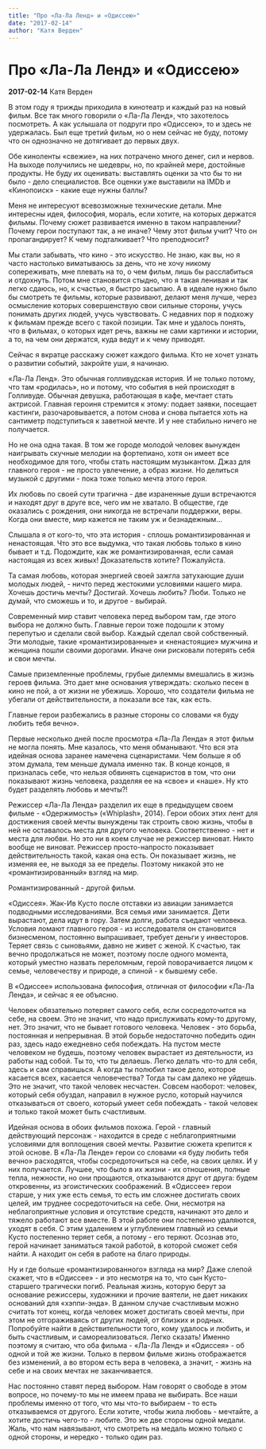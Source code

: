 ```yaml
---
title: "Про «Ла-Ла Ленд» и «Одиссею»"
date: "2017-02-14"
author: "Катя Верден"
---
```


# Про «Ла-Ла Ленд» и «Одиссею»

**2017-02-14** Катя Верден

В этом году я трижды приходила в кинотеатр и каждый раз на новый фильм. Все так много говорили о «Ла-Ла Ленд», что захотелось посмотреть. А как услышала от подруги про «Одиссею», то и здесь не удержалась. Был еще третий фильм, но о нем сейчас не буду, потому что он однозначно не дотягивает до первых двух.

Обе киноленты «свежие», на них потрачено много денег, сил и нервов. На выходе получились не шедевры, но, по крайней мере, достойные продукты. Не буду их оценивать: выставлять оценки за что бы то ни было - дело специалистов. Все оценки уже выставили на IMDb и «Кинопоиск» - какие еще нужны баллы?

Меня не интересуют всевозможные технические детали. Мне интересны идея, философия, мораль, если хотите, на которых держатся фильмы. Почему сюжет развивается именно в таком направлении? Почему герои поступают так, а не иначе? Чему этот фильм учит? Что он пропагандирует? К чему подталкивает? Что преподносит?

Мы стали забывать, что кино - это искусство. Не знаю, как вы, но я часто настолько виматываюсь за день, что не хочу никому сопереживать, мне плевать на то, о чем фильм, лишь бы расслабиться и отдохнуть. Потом мне становится стыдно, что я такая ленивая и так легко сдаюсь, но, к счастью, я быстро засыпаю. А в идеале нужно было бы смотреть те фильмы, которые развивают, делают меня лучше, через осмысление которых совершенствую свои сильные стороны, учусь понимать других людей, учусь чувствовать. С недавних пор я подхожу к фильмам прежде всего с такой позиции. Так мне и удалось понять, что в фильмах, о которых идет речь, важны не сами картинки и истории, а то, на чем они держатся, куда ведут и к чему приводят.

Сейчас я вкратце расскажу сюжет каждого фильма. Кто не хочет узнать о развитии событий, закройте уши, я начинаю.

«Ла-Ла Ленд». Это обычная голливудская история. И не только потому, что там «родилась», но и потому, что события в ней происходят в Голливуде. Обычная девушка, работающая в кафе, мечтает стать актрисой. Главная героиня стремится к этому: подает заявки, посещает кастинги, разочаровывается, а потом снова и снова пытается хоть на сантиметр подступиться к заветной мечте. И у нее стабильно ничего не получается.

Но не она одна такая. В том же городе молодой человек вынужден наигрывать скучные мелодии на фортепиано, хотя он имеет все необходимое для того, чтобы стать настоящим музыкантом. Джаз для главного героя - не просто увлечение, а образ жизни. Но делиться музыкой с другими - пока тоже только мечта этого героя.

Их любовь по своей сути трагична - две израненные души встречаются и находят друг в друге все, чего им не хватало. В обществе, где оказались с рождения, они никогда не встречали поддержки, веры. Когда они вместе, мир кажется не таким уж и безнадежным...

Слышала я от кого-то, что эта история - сплошь романтизированная и ненастоящая. Что это все выдумка, что такая любовь только в кино бывает и т.д. Подождите, как же романтизированная, если самая настоящая из всех живых! Доказательств хотите? Пожалуйста.

Та самая любовь, которая энергией своей зажгла затухающие души молодых людей, - ничто перед жестокими условиями нашего мира. Хочешь достичь мечты? Достигай. Хочешь любить? Люби. Только не думай, что сможешь и то, и другое - выбирай.

Современный мир ставит человека перед выбором там, где этого выбора не должно быть. Главные герои тоже подошли к этому перепутью и сделали свой выбор. Каждый сделал свой собственный. Эти молодые, такие «романтизированные» и «ненастоящие» мужчина и женщина пошли своими дорогами. Иначе они рисковали потерять себя и свои мечты.

Самые приземленные проблемы, грубые дилеммы вмешались в жизнь героев фильма. Это дает мне основания утверждать: сколько песен в кино не пой, а от жизни не убежишь. Хорошо, что создатели фильма не убегали от действительности, а показали все так, как есть.

Главные герои разбежались в разные стороны со словами «я буду любить тебя вечно».

Первые несколько дней после просмотра «Ла-Ла Ленда» я этот фильм не могла понять. Мне казалось, что меня обманывают. Что вся эта идейная основа заранее намечена сценаристами. Чем больше я об этом думала, тем меньше думала именно так. В конце концов, я призналась себе, что нельзя обвинять сценаристов в том, что они показывают жизнь человека, разделяя ее на «свое» и «наше». Ну кто будет разделять любовь и мечты?!

Режиссер «Ла-Ла Ленда» разделил их еще в предыдущем своем фильме - «Одержимость» («Whiplash», 2014). Герои обоих этих лент для достижения своей мечты вынуждены так строить свою жизнь, чтобы в ней не оставалось места для другого человека. Соответственно - нет и места для любви. Но это ни в коем случае не режиссер виноват. Никто вообще не виноват. Режиссер просто-напросто показывает действительность такой, какая она есть. Он показывает жизнь, не изменяя ее, не выходя за ее пределы. Поэтому никакой это не «романтизированный» взгляд на мир.

Романтизированный - другой фильм.

«Одиссея». Жак-Ив Кусто после отставки из авиации занимается подводными исследованиями. Вся семья ими занимается. Дети вырастают, дела идут в гору. Затем долги, работа съедают человека. Условия ломают главного героя - из исследователя он становится бизнесменом, постоянно выпрашивает, требует деньги у инвесторов. Теряет связь с сыновьями, давно не живет с женой. К счастью, так вечно продолжаться не может, поэтому после одного момента, который уместно назвать переломным, герой поворачивается лицом к семье, человечеству и природе, а спиной - к бывшему себе.

В «Одиссее» использована философия, отличная от философии «Ла-Ла Ленда», и сейчас я ее объясню.

Человек обязательно потеряет самого себя, если сосредоточится на себе, на своем. Это не значит, что надо прислуживать кому-то другому, нет. Это значит, что не бывает готового человека. Человек - это борьба, постоянная и непрерывная. В этой борьбе недостаточно победить один раз, здесь надо ежедневно себя побеждать. На пустом месте человеком не будешь, поэтому человек вырастает из деятельности, из работы над собой. Ты то, что ты делаешь. Легко делать что-то для себя, здесь и сам справишься. А когда ты полюбил такое дело, которое касается всех, касается человечества? Тогда ты сам далеко не уйдешь. Это не значит, что такой человек несчастен. Совсем наоборот: человек, который себя обуздал, направил в нужное русло, который научился отказываться от своего, который умеет себя побеждать - такой человек и только такой может быть счастливым.

Идейная основа в обоих фильмов похожа. Герой - главный действующий персонаж - находится в среде с неблагоприятными условиями для воплощения своей мечты. Развитие сюжета крепится к этой основе. В «Ла-Ла Ленде» герои со словами «я буду любить тебя вечно» расходятся, чтобы сосредоточиться на себе, на своих целях. И у них получается. Лучшее, что было в их жизни - их отношения, полные тепла, нежности, но они прощаются, отказываются друг от друга: будем откровенны, из эгоистических соображений. В «Одиссее» герои старше, у них уже есть семья, то есть им сложнее достигать своих целей, им труднее сосредоточиться на себе. Они, несмотря на неблагоприятные условия и отсутствие средств, начинают это дело и тяжело работают все вместе. В этой работе они постепенно удаляются, уходят в себя. С этим удалением и углублением главный из семьи Кусто постепенно теряет себя, а потому - его теряют. Осознав это, герой начинает заниматься такой работой, в которой сможет себя найти. А находит он себя в работе на благо природы.

Ну и где больше «романтизированного» взгляда на мир? Даже слепой скажет, что в «Одиссее» - и это несмотря на то, что сын Кусто-старшего трагически погиб. Реальная жизнь, которую берут за основание режиссеры, художники и прочие ваятели, не дает никаких оснований для «хэппи-энда». В данном случае счастливым можно считать тот конец, когда человек может достигать своей мечты, при этом не отгораживаясь от других людей, от близких и родных. Попробуйте найти в действительности того, кому удалось и любить, и быть счастливым, и самореализоваться. Легко сказать! Именно поэтому я считаю, что оба фильма - «Ла-Ла Ленд» и «Одиссея» - об одной и той же жизни. Только в первом фильме жизнь отображается без изменений, а во втором есть вера в человека, а значит, - жизнь на себе и на своих мечтах не заканчивается.

Нас постоянно ставят перед выбором. Нам говорят о свободе в этом вопросе, но почему-то мы не имеем права не выбирать. Все наши проблемы именно от того, что мы что-то выбираем - то есть отказываемся от другого. Если хотите, чтобы жила любовь - мечтайте, а хотите достичь чего-то - любите. Это же две стороны одной медали. Жаль, что нам навязывают, что смотреть на медаль можно только с одной стороны, и нередко - только один раз.